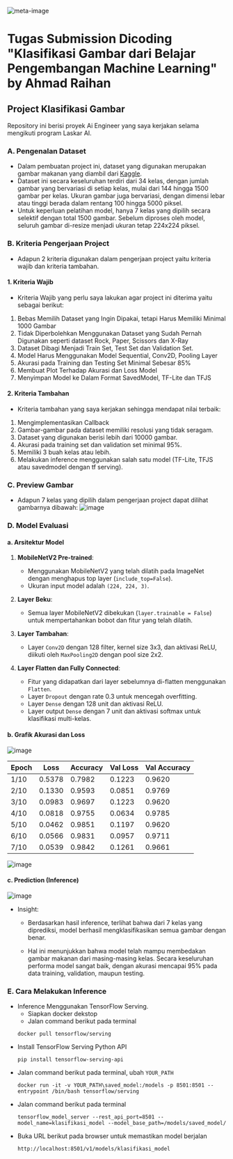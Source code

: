 ![meta-image](https://github.com/user-attachments/assets/ec9d90b2-2c9c-4d13-a389-bf35bfe1eb72)

# Tugas Submission Dicoding "Klasifikasi Gambar dari Belajar Pengembangan Machine Learning" by Ahmad Raihan

## Project Klasifikasi Gambar
Repository ini berisi proyek Ai Engineer yang saya kerjakan selama mengikuti program Laskar AI.

### A. Pengenalan Dataset
- Dalam pembuatan project ini, dataset yang digunakan merupakan gambar makanan yang diambil dari [Kaggle](https://www.kaggle.com/datasets/harishkumardatalab/food-image-classification-dataset).
- Dataset ini secara keseluruhan terdiri dari 34 kelas, dengan jumlah gambar yang bervariasi di setiap kelas, mulai dari 144 hingga 1500 gambar per kelas. Ukuran gambar juga bervariasi, dengan dimensi lebar atau tinggi berada dalam rentang 100 hingga 5000 piksel.
- Untuk keperluan pelatihan model, hanya 7 kelas yang dipilih secara selektif dengan total 1500 gambar. Sebelum diproses oleh model, seluruh gambar di-resize menjadi ukuran tetap 224x224 piksel.

### B. Kriteria Pengerjaan Project 
- Adapun 2 kriteria digunakan dalam pengerjaan project yaitu kriteria wajib dan kriteria tambahan.
#### 1. Kriteria Wajib
- Kriteria Wajib yang perlu saya lakukan agar project ini diterima yaitu sebagai berikut:
1. Bebas Memilih Dataset yang Ingin Dipakai, tetapi Harus Memiliki Minimal 1000 Gambar
2. Tidak Diperbolehkan Menggunakan Dataset yang Sudah Pernah Digunakan seperti dataset Rock, Paper, Scissors dan X-Ray
3. Dataset Dibagi Menjadi Train Set, Test Set dan Validation Set.
4. Model Harus Menggunakan Model Sequential, Conv2D, Pooling Layer
5. Akurasi pada Training dan Testing Set Minimal Sebesar 85%
6. Membuat Plot Terhadap Akurasi dan Loss Model
7. Menyimpan Model ke Dalam Format SavedModel, TF-Lite dan TFJS

#### 2. Kriteria Tambahan
- Kriteria tambahan yang saya kerjakan sehingga mendapat nilai terbaik:
1. Mengimplementasikan Callback
2. Gambar-gambar pada dataset memiliki resolusi yang tidak seragam.
3. Dataset yang digunakan berisi lebih dari 10000 gambar.
4. Akurasi pada training set dan validation set minimal 95%.
5. Memiliki 3 buah kelas atau lebih.
6. Melakukan inference menggunakan salah satu model (TF-Lite, TFJS atau savedmodel dengan tf serving).


### C. Preview Gambar
- Adapun 7 kelas yang dipilih dalam pengerjaan project dapat dilihat gambarnya dibawah:
![image](https://github.com/user-attachments/assets/3977833e-8bfb-4299-bbd3-b2a84c17be46)


### D. Model Evaluasi

#### a. Arsitektur Model
1. **MobileNetV2 Pre-trained**:
    - Menggunakan MobileNetV2 yang telah dilatih pada ImageNet dengan menghapus top layer (`include_top=False`).
    - Ukuran input model adalah `(224, 224, 3)`.

2. **Layer Beku**:
    - Semua layer MobileNetV2 dibekukan (`layer.trainable = False`) untuk mempertahankan bobot dan fitur yang telah dilatih.

3. **Layer Tambahan**:
    - Layer `Conv2D` dengan 128 filter, kernel size 3x3, dan aktivasi ReLU, diikuti oleh `MaxPooling2D` dengan pool size 2x2.

4. **Layer Flatten dan Fully Connected**:
    - Fitur yang didapatkan dari layer sebelumnya di-flatten menggunakan `Flatten`.
    - Layer `Dropout` dengan rate 0.3 untuk mencegah overfitting.
    - Layer `Dense` dengan 128 unit dan aktivasi ReLU.
    - Layer output `Dense` dengan 7 unit dan aktivasi softmax untuk klasifikasi multi-kelas.

#### b. Grafik Akurasi dan Loss 

![image](https://github.com/user-attachments/assets/ac997c09-d44f-43f8-ba2f-cf395085e5af)


| Epoch | Loss   | Accuracy | Val Loss | Val Accuracy |
|-------|--------|----------|----------|--------------|
| 1/10  | 0.5378 | 0.7982   | 0.1223   | 0.9620       |
| 2/10  | 0.1330 | 0.9593   | 0.0851   | 0.9769       |
| 3/10  | 0.0983 | 0.9697   | 0.1223   | 0.9620       |
| 4/10  | 0.0818 | 0.9755   | 0.0634   | 0.9785       |
| 5/10  | 0.0462 | 0.9851   | 0.1197   | 0.9620       |
| 6/10  | 0.0566 | 0.9831   | 0.0957   | 0.9711       |
| 7/10  | 0.0539 | 0.9842   | 0.1261   | 0.9661       |

![image](https://github.com/user-attachments/assets/769be769-8147-42cb-875b-0fcd7fef6e83)


#### c. Prediction (Inference)
![image](https://github.com/user-attachments/assets/8f95b582-4e38-4ad9-a815-977d355b2643)


- Insight:
    - Berdasarkan hasil inference, terlihat bahwa dari 7 kelas yang diprediksi, model berhasil mengklasifikasikan semua gambar dengan benar.

    - Hal ini menunjukkan bahwa model telah mampu membedakan gambar makanan dari masing-masing kelas. Secara keseluruhan performa model sangat baik, dengan akurasi mencapai 95% pada data training, validation, maupun testing.


### E. Cara Melakukan Inference
- Inference Menggunakan TensorFlow Serving.
  - Siapkan docker dekstop
  - Jalan command berikut pada terminal
  ```
  docker pull tensorflow/serving
  ```
- Install TensorFlow Serving Python API
    ```
    pip install tensorflow-serving-api
    ```
- Jalan command berikut pada terminal, ubah `YOUR_PATH`
    ```
    docker run -it -v YOUR_PATH\saved_model:/models -p 8501:8501 --entrypoint /bin/bash tensorflow/serving
    ```
- Jalan command berikut pada terminal
    ```
    tensorflow_model_server --rest_api_port=8501 --model_name=klasifikasi_model --model_base_path=/models/saved_model/
    ```
- Buka URL berikut pada browser untuk memastikan model berjalan
    ```
    http://localhost:8501/v1/models/klasifikasi_model
    ```
